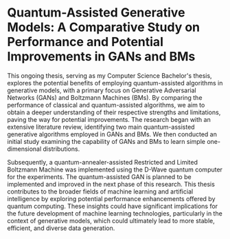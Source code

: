 # Quantum-Assisted Generative Models: A Comparative Study on Performance and Potential Improvements in GANs and BMs
This ongoing thesis, serving as my Computer Science Bachelor's thesis, explores the potential benefits of employing quantum-assisted algorithms in 
generative models, with a primary focus on Generative Adversarial Networks (GANs) and Boltzmann Machines (BMs). By comparing the performance of classical
and quantum-assisted algorithms, we aim to obtain a deeper understanding of their respective strengths and limitations, paving the way for potential 
improvements. The research began with an extensive literature review, identifying two main quantum-assisted generative algorithms employed in GANs and 
BMs. We then conducted an initial study examining the capability of GANs and BMs to learn simple one-dimensional distributions.

Subsequently, a quantum-annealer-assisted Restricted and Limited Boltzmann Machine was implemented using the D-Wave quantum computer for the experiments. 
The quantum-assisted GAN is planned to be implemented and improved in the next phase of this research. This thesis contributes to the broader fields of
machine learning and artificial intelligence by exploring potential performance enhancements offered by quantum computing. These insights could have 
significant implications for the future development of machine learning technologies, particularly in the context of generative models, which could 
ultimately lead to more stable, efficient, and diverse data generation. 
